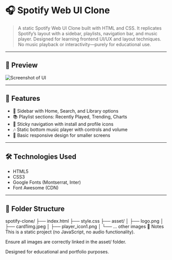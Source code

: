 # 🎧 Spotify Web UI Clone

> A static Spotify Web UI Clone built with HTML and CSS. It replicates Spotify’s layout with a sidebar, playlists, navigation bar, and music player. Designed for learning frontend UI/UX and layout techniques. No music playback or interactivity—purely for educational use.

---

## 📸 Preview

![Screenshot of UI](./screenshots/spotify-clone-preview.png) <!-- Add your actual screenshot in this path -->

---

## 🚀 Features

- 🎵 Sidebar with Home, Search, and Library options  
- 📚 Playlist sections: Recently Played, Trending, Charts  
- 📌 Sticky navigation with install and profile icons  
- 🎶 Static bottom music player with controls and volume  
- 📱 Basic responsive design for smaller screens  

---

## 🛠 Technologies Used

- HTML5  
- CSS3  
- Google Fonts (Montserrat, Inter)  
- Font Awesome (CDN)  

---

## 📂 Folder Structure
spotify-clone/
├── index.html
├── style.css
├── asset/
│ ├── logo.png
│ ├── card1img.jpeg
│ ├── player_icon1.png
│ └── ... other images
📌 Notes
This is a static project (no JavaScript, no audio functionality).

Ensure all images are correctly linked in the asset/ folder.

Designed for educational and portfolio purposes.

